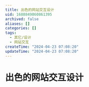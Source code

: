 ```yaml
---
title: 出色的网站交互设计
uid: 1688849860861395
archived: false
aliases: []
categories: []
tags:
  - 其它/设计
  - 网站交互
createTime: "2024-04-23 07:08:20"
updateTime: "2024-04-23 07:08:20"
---
```


# 出色的网站交互设计
